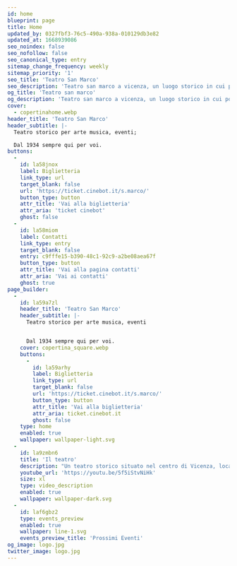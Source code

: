 ```yaml
---
id: home
blueprint: page
title: Home
updated_by: 0327fbf3-76c5-490a-938a-010129db3e82
updated_at: 1668939086
seo_noindex: false
seo_nofollow: false
seo_canonical_type: entry
sitemap_change_frequency: weekly
sitemap_priority: '1'
seo_title: 'Teatro San Marco'
seo_description: 'Teatro san marco a vicenza, un luogo storico in cui poter segure rappresentazioni teatrali, concerti, oppure meeting e conferenze'
og_title: 'Teatro san marco'
og_description: 'Teatro san marco a vicenza, un luogo storico in cui poter segure rappresentazioni teatrali, concerti, oppure meeting e conferenze'
cover:
  - copertinahome.webp
header_title: 'Teatro San Marco'
header_subtitle: |-
  Teatro storico per arte musica, eventi; 

  Dal 1934 sempre qui per voi.
buttons:
  -
    id: la58jnox
    label: Biglietteria
    link_type: url
    target_blank: false
    url: 'https://ticket.cinebot.it/s.marco/'
    button_type: button
    attr_title: 'Vai alla biglietteria'
    attr_aria: 'ticket cinebot'
    ghost: false
  -
    id: la58miom
    label: Contatti
    link_type: entry
    target_blank: false
    entry: c9fffe15-b390-48c1-92c9-a2be08aea67f
    button_type: button
    attr_title: 'Vai alla pagina contatti'
    attr_aria: 'Vai ai contatti'
    ghost: true
page_builder:
  -
    id: la59a7zl
    header_title: 'Teatro San Marco'
    header_subtitle: |-
      Teatro storico per arte musica, eventi


      Dal 1934 sempre qui per voi.
    cover: copertina_square.webp
    buttons:
      -
        id: la59arhy
        label: Biglietteria
        link_type: url
        target_blank: false
        url: 'https://ticket.cinebot.it/s.marco/'
        button_type: button
        attr_title: 'Vai alla biglietteria'
        attr_aria: ticket.cinebot.it
        ghost: false
    type: home
    enabled: true
    wallpaper: wallpaper-light.svg
  -
    id: la9zmbn6
    title: 'Il teatro'
    description: "Un teatro storico situato nel centro di Vicenza, location idonea per poter svolgere meeting, conferenze e riunioni, seguiti dal nostro personale e supportati dall'assistenza tecnica."
    youtube_url: 'https://youtu.be/5f5iStvNiHk'
    size: xl
    type: video_description
    enabled: true
    wallpaper: wallpaper-dark.svg
  -
    id: laf6gbz2
    type: events_preview
    enabled: true
    wallpaper: line-1.svg
    events_preview_title: 'Prossimi Eventi'
og_image: logo.jpg
twitter_image: logo.jpg
---
```


